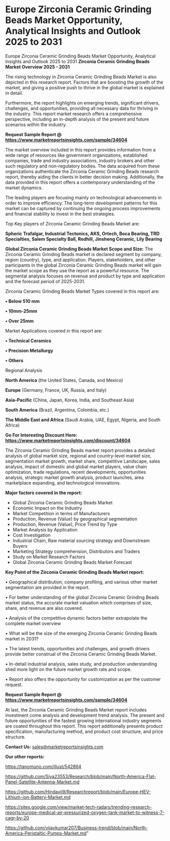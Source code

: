 # Europe Zirconia Ceramic Grinding Beads Market Opportunity, Analytical Insights and Outlook 2025 to 2031
 Europe Zirconia Ceramic Grinding Beads Market Opportunity, Analytical Insights and Outlook 2025 to 2031
<Strong> Zirconia Ceramic Grinding Beads Market Overview 2025 - 2031</strong>

The rising technology in Zirconia Ceramic Grinding Beads Market is also depicted in this research report. Factors that are boosting the growth of the market, and giving a positive push to thrive in the global market is explained in detail.

Furthermore, the report highlights on emerging trends, significant drivers, challenges, and opportunities, providing all necessary data for thriving in the industry. This report market research offers a comprehensive perspective, including an in-depth analysis of the present and future scenarios within the industry.

<strong>Request Sample Report @ <a href=https://www.marketreportsinsights.com/sample/34604>https://www.marketreportsinsights.com/sample/34604</a></strong>

The market overview included in this report provides information from a wide range of resources like government organizations, established companies, trade and industry associations, industry brokers and other such regulatory and non-regulatory bodies. The data acquired from these organizations authenticate the Zirconia Ceramic Grinding Beads research report, thereby aiding the clients in better decision making. Additionally, the data provided in this report offers a contemporary understanding of the market dynamics.

The leading players are focusing mainly on technological advancements in order to improve efficiency. The long-term development patterns for this market can be captured by continuing the ongoing process improvements and financial stability to invest in the best strategies.

Top Key players of Zirconia Ceramic Grinding Beads Market are:

<strong>Spheric Trafalgar, Industrial Tectonics, AKS, Ortech, Boca Bearing, TRD Specialties, Salem Specialty Ball, Redhill, Jinsheng Ceramic, Lily Bearing</strong>

<strong><b>Global Zirconia Ceramic Grinding Beads Market Scope and Size:</b></strong>
The Zirconia Ceramic Grinding Beads market is declared segment by company, region (country), type, and application. Players, stakeholders, and other participants in the global Zirconia Ceramic Grinding Beads market will gain the market scope as they use the report as a powerful resource. The segmental analysis focuses on revenue and product by type and application and the forecast period of 2025-2031.

Zirconia Ceramic Grinding Beads Market Types covered in this report are:

<strong>•  Below 510 mm

•  10mm-25mm

•  Over 25mm</strong>

Market Applications covered in this report are:

<strong>•  Technical Ceramics

•  Precision Metallurgy

•  Others</strong> 

Regional Analysis

<strong>North America</strong> (the United States, Canada, and Mexico)

<strong>Europe</strong> (Germany, France, UK, Russia, and Italy)

<strong>Asia-Pacific</strong> (China, Japan, Korea, India, and Southeast Asia)

<strong>South America</strong> (Brazil, Argentina, Colombia, etc.)

<strong>The Middle East and Africa</strong> (Saudi Arabia, UAE, Egypt, Nigeria, and South Africa)

<strong>Go For Interesting Discount Here: <a href=https://www.marketreportsinsights.com/discount/34604>https://www.marketreportsinsights.com/discount/34604</a></strong>

The Zirconia Ceramic Grinding Beads market report provides a detailed analysis of global market size, regional and country-level market size, segmentation market growth, market share, competitive Landscape, sales analysis, impact of domestic and global market players, value chain optimization, trade regulations, recent developments, opportunities analysis, strategic market growth analysis, product launches, area marketplace expanding, and technological innovations.

<strong><b>Major factors covered in the report:</b></strong>
<ul>
  <li>Global Zirconia Ceramic Grinding Beads Market </li>
  <li>Economic Impact on the Industry</li>
  <li>Market Competition in terms of Manufacturers</li>
  <li>Production, Revenue (Value) by geographical segmentation</li>
  <li>Production, Revenue (Value), Price Trend by Type</li>
  <li>Market Analysis by Application</li>
  <li>Cost Investigation</li>
  <li>Industrial Chain, Raw material sourcing strategy and Downstream Buyers</li>
  <li>Marketing Strategy comprehension, Distributors and Traders</li>
  <li>Study on Market Research Factors</li>
  <li>Global Zirconia Ceramic Grinding Beads Market Forecast</li>
</ul>

<strong><b>Key Point of the Zirconia Ceramic Grinding Beads Market report:</b></strong>

• Geographical distribution, company profiling, and various other market segmentation are provided in the report.

• For better understanding of the global Zirconia Ceramic Grinding Beads market status, the accurate market valuation which comprises of size, share, and revenue are also covered.

• Analysis of the competitive dynamic factors better extrapolate the complete market overview

• What will be the size of the emerging Zirconia Ceramic Grinding Beads market in 2031?

• The latest trends, opportunities and challenges, and growth drivers provide better construal of the Zirconia Ceramic Grinding Beads Market.

• In-detail industrial analysis, sales study, and production understanding shed more light on the future market growth rate and scope.

• Report also offers the opportunity for customization as per the customer request.

<strong>Request Sample Report @ <a href=https://www.marketreportsinsights.com/sample/34604>https://www.marketreportsinsights.com/sample/34604</a></strong>

At last, the Zirconia Ceramic Grinding Beads Market report includes investment come analysis and development trend analysis. The present and future opportunities of the fastest growing international industry segments are coated throughout this report. This report additionally presents product specification, manufacturing method, and product cost structure, and price structure.

<strong>Contact Us:</strong>
sales@marketreportsinsights.com

<strong>Our other reports:</strong>

<a href=https://tanomuno.com/illust/542864>https://tanomuno.com/illust/542864</a>

<a href=https://github.com/Siya23553/Research/blob/main/North-America-Flat-Panel-Satellite-Antenna-Market.md>https://github.com/Siya23553/Research/blob/main/North-America-Flat-Panel-Satellite-Antenna-Market.md</a>

<a href=https://github.com/Hindavii9/Researchreport/blob/main/Europe-HEV-Lithium-ion-Battery-Market.md>https://github.com/Hindavii9/Researchreport/blob/main/Europe-HEV-Lithium-ion-Battery-Market.md</a>

<a href=https://sites.google.com/view/market-tech-radars/trending-research-reports/europe-medical-air-pressurized-oxygen-tank-market-to-witness-7-cagr-by-20>https://sites.google.com/view/market-tech-radars/trending-research-reports/europe-medical-air-pressurized-oxygen-tank-market-to-witness-7-cagr-by-20</a>

<a href=https://github.com/vijaykumar207/Business-trend/blob/main/North-America-Peristaltic-Pumps-Market.md>https://github.com/vijaykumar207/Business-trend/blob/main/North-America-Peristaltic-Pumps-Market.md</a>"
